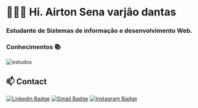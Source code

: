 # 👨🏻‍💻  Hi. Airton Sena  varjâo dantas
 

 ### Estudante de Sistemas de informaçâo e desenvolvimento Web.

### Conhecimentos 📚
   <img src="https://ik.imagekit.io/ol2yxq4uey/Screenshot_20201017_204335_Hq0-X0zlC.png" alt="estudos" />

## 📫 Contact
[![Linkedin Badge](https://img.shields.io/badge/-LinkedIn-blue?style=flat-square&logo=Linkedin&logoColor=white&link=https://www.linkedin.com/in/omariosouto)](https://www.linkedin.com/in/airtonsena/)
[![Gmail Badge](https://img.shields.io/badge/-Gmail-7159c1?style=flat-square&logo=Gmail&logoColor=white&color=red&link=mailto:thiagofreitas201717@gmail.com)](mailto:airtonsena41@gmail.com)
[![Instagram Badge](https://img.shields.io/badge/-Instagram-7159c1?style=flat-square&color=maroon&logo=instagram&logoColor=white&link=https://www.instagram.com/_tfreitas__/)](https://www.instagram.com/airtonsena10/)

